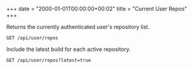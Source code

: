 +++
date = "2000-01-01T00:00:00+00:02"
title = "Current User Repos"
+++

Returns the currently authenticated user's repository list.

```
GET /api/user/repos
```

Include the latest build for each active repository.

```
GET /api/user/repos?latest=true
```